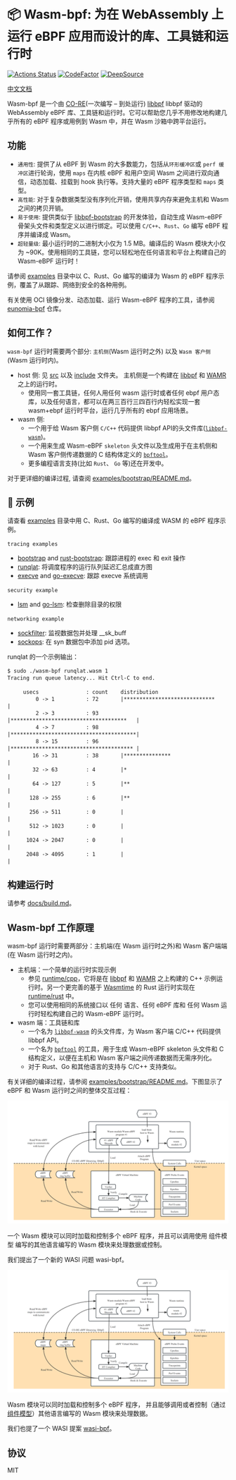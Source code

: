 # 📦 Wasm-bpf: 为在 WebAssembly 上运行 eBPF 应用而设计的库、工具链和运行时

[![Actions Status](https://github.com/eunomia-bpf/wasm-bpf/workflows/Ubuntu/badge.svg)](https://github.com/eunomia-bpf/wasm-bpf/actions)
[![CodeFactor](https://www.codefactor.io/repository/github/eunomia-bpf/wasm-bpf/badge)](https://www.codefactor.io/repository/github/eunomia-bpf/wasm-bpf)
[![DeepSource](https://deepsource.io/gh/eunomia-bpf/wasm-bpf.svg/?label=active+issues&show_trend=true&token=rcSI3J1-gpwLIgZWtKZC-N6C)](https://deepsource.io/gh/eunomia-bpf/wasm-bpf/?ref=repository-badge)

[中文文档](README_zh.md)

Wasm-bpf 是一个由 [CO-RE](https://facebookmicrosites.github.io/bpf/blog/2020/02/19/bpf-portability-and-co-re.html)(一次编写 – 到处运行) [libbpf](https://github.com/libbpf/libbpf) libbpf 驱动的 WebAssembly eBPF 库、工具链和运行时。它可以帮助您几乎不用修改地构建几乎所有的 eBPF 程序或用例到 Wasm 中，并在 Wasm 沙箱中跨平台运行。

## 功能

- `通用性`: 提供了从 eBPF 到 Wasm 的大多数能力，包括从`环形缓冲区`或 `perf 缓冲区`进行轮询，使用 `maps` 在内核 eBPF 和用户空间 Wasm 之间进行双向通信，动态加载、挂载到 hook 执行等。支持大量的 eBPF 程序类型和 `maps` 类型。
- `高性能`: 对于复杂数据类型没有序列化开销，使用共享内存来避免主机和 Wasm 之间的拷贝开销。
- `易于使用`: 提供类似于 [libbpf-bootstrap](https://github.com/libbpf/libbpf-bootstrap) 的开发体验，自动生成 Wasm-eBPF 骨架头文件和类型定义以进行绑定。可以使用 `C/C++`、`Rust`、`Go` 编写 eBPF 程序并编译成 Wasm。
- `超轻量级`: 最小运行时的二进制大小仅为 1.5 MB。编译后的 Wasm 模块大小仅为 ~90K。使用相同的工具链，您可以轻松地在任何语言和平台上构建自己的 Wasm-eBPF 运行时！

请参阅 [examples](examples) 目录中以 C、Rust、Go 编写的编译为 Wasm 的 eBPF 程序示例，覆盖了从跟踪、网络到安全的各种用例。

有关使用 OCI 镜像分发、动态加载、运行 Wasm-eBPF 程序的工具，请参阅 [eunomia-bpf](https://github.com/eunomia-bpf/eunomia-bpf) 仓库。

## 如何工作？

`wasm-bpf` 运行时需要两个部分: `主机侧`(Wasm 运行时之外) 以及 `Wasm 客户侧`(Wasm 运行时内)。

- host 侧: 见 [src](src) 以及 [include](include) 文件夹。 主机侧是一个构建在 [libbpf](https://github.com/libbpf/libbpf) 和 [WAMR](https://github.com/bytecodealliance/wasm-micro-runtime) 之上的运行时。
  - 使用同一套工具链，任何人用任何 wasm 运行时或者任何 ebpf 用户态库，以及任何语言，都可以在两三百行三四百行内轻松实现一套 wasm+ebpf 运行时平台，运行几乎所有的 ebpf 应用场景。
- wasm 侧:
  - 一个用于给 Wasm 客户侧 `C/C++` 代码提供 libbpf API的头文件库([`libbpf-wasm`](wasm-sdk/libbpf-wasm.h))。
  - 一个用来生成 Wasm-eBPF `skeleton` 头文件以及生成用于在主机侧和 Wasm 客户侧传递数据的 C 结构体定义的 [`bpftool`](https://github.com/eunomia-bpf/bpftool/tree/wasm-bpftool)。
  - 更多编程语言支持(比如 `Rust`、 `Go` 等)还在开发中。

对于更详细的编译过程, 请查阅 [examples/bootstrap/README.md](examples/bootstrap/README.md)。

## 🔨 示例

请查看 [examples](examples) 目录中用 C、Rust、Go 编写的编译成 WASM 的 eBPF 程序示例。

`tracing examples`

- [bootstrap](examples/bootstrap) and [rust-bootstrap](examples/rust-bootstrap): 跟踪进程的 exec 和 exit 操作
- [runqlat](examples/runqlat): 将调度程序的运行队列延迟汇总成直方图
- [execve](examples/execve) and [go-execve](examples/go-execve): 跟踪 execve 系统调用

`security example`
- [lsm](examples/lsm) and  [go-lsm](examples/go-lsm): 检查删除目录的权限

`networking example`
- [sockfilter](examples/sockfilter): 监视数据包并处理 __sk_buff
- [sockops](examples/sockops): 在 syn 数据包中添加 pid 选项。

runqlat 的一个示例输出：

```console
$ sudo ./wasm-bpf runqlat.wasm 1
Tracing run queue latency... Hit Ctrl-C to end.

     usecs               : count    distribution
         0 -> 1          : 72       |*****************************           |
         2 -> 3          : 93       |*************************************   |
         4 -> 7          : 98       |****************************************|
         8 -> 15         : 96       |*************************************** |
        16 -> 31         : 38       |***************                         |
        32 -> 63         : 4        |*                                       |
        64 -> 127        : 5        |**                                      |
       128 -> 255        : 6        |**                                      |
       256 -> 511        : 0        |                                        |
       512 -> 1023       : 0        |                                        |
      1024 -> 2047       : 0        |                                        |
      2048 -> 4095       : 1        |                                        |
```

## 构建运行时

请参考 [docs/build.md](docs/build.md)。

## Wasm-bpf 工作原理

wasm-bpf 运行时需要两部分：主机端(在 Wasm 运行时之外)和 Wasm 客户端端(在 Wasm 运行时之内)。

- 主机端：一个简单的运行时实现示例
  - 参见 [runtime/cpp](runtime/cpp)，它将是在 [libbpf](https://github.com/libbpf/libbpf) 和 [WAMR](https://github.com/bytecodealliance/wasm-micro-runtime) 之上构建的 C++ 示例运行时。另一个更完善的基于 [Wasmtime](https://github.com/bytecodealliance/wasmtime) 的 Rust 运行时实现在 [runtime/rust](runtime/rust) 中。
  - 您可以使用相同的系统接口以 任何 语言、任何 eBPF 库和 任何 Wasm 运行时轻松构建自己的 Wasm-eBPF 运行时。
- wasm 端：工具链和库
  - 一个名为 [`libbpf-wasm`](wasm-sdk/c/libbpf-wasm.h) 的头文件库，为 Wasm 客户端 C/C++ 代码提供 libbpf API。
  - 一个名为 [`bpftool`](https://github.com/eunomia-bpf/bpftool/tree/wasm-bpftool) 的工具，用于生成 Wasm-eBPF skeleton 头文件和 C 结构定义，以便在主机和 Wasm 客户端之间传递数据而无需序列化。
  - 对于 Rust、Go 和其他语言的支持与 C/C++ 支持类似。

有关详细的编译过程，请参阅 [examples/bootstrap/README.md](examples/bootstrap/README.md)。下图显示了 eBPF 和 Wasm 运行时之间的整体交互过程：

![wasi-bpf](docs/wasm-bpf-no-bcc.png)

一个 Wasm 模块可以同时加载和控制多个 eBPF 程序，并且可以调用使用 组件模型 编写的其他语言编写的 Wasm 模块来处理数据或控制。

我们提出了一个新的 WASI 问题 wasi-bpf。

![wasi-bpf](docs/wasm-bpf-no-bcc.png)

Wasm 模块可以同时加载和控制多个 eBPF 程序， 并且能够调用或者控制（通过[组件模型](https://github.com/WebAssembly/component-model)）其他语言编写的 Wasm 模块来处理数据。

我们也提了一个 WASI 提案 [wasi-bpf](https://github.com/WebAssembly/WASI/issues/513)。

## 协议

MIT
